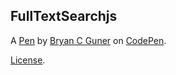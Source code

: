 ## FullTextSearchjs

A [Pen](https://codepen.io/bgoonz/pen/QWvMWoQ) by [Bryan C Guner](https://codepen.io/bgoonz) on [CodePen](https://codepen.io).

[License](https://codepen.io/bgoonz/pen/QWvMWoQ/license).
